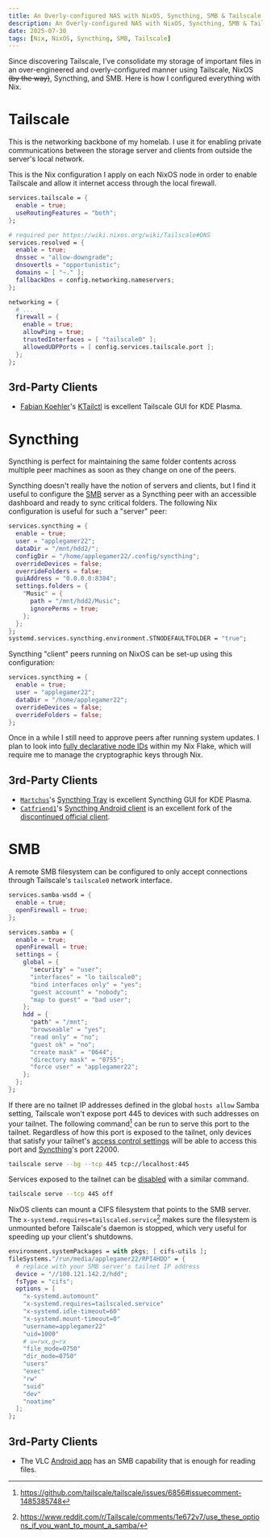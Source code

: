 ```yaml
---
title: An Overly-configured NAS with NixOS, Syncthing, SMB & Tailscale
description: An Overly-configured NAS with NixOS, Syncthing, SMB & Tailscale
date: 2025-07-30
tags: [Nix, NixOS, Syncthing, SMB, Tailscale]
---
```

Since discovering Tailscale, I've consolidate my storage of important files in an over-engineered and overly-configured manner using Tailscale, NixOS ~~(by the way)~~, Syncthing, and SMB. Here is how I configured everything with Nix.

# Tailscale
This is the networking backbone of my homelab. I use it for enabling private communications between the storage server and clients from outside the server's local network.

This is the Nix configuration I apply on each NixOS node in order to enable Tailscale and allow it internet access through the local firewall.

```nix
services.tailscale = {
  enable = true;
  useRoutingFeatures = "both";
};

# required per https://wiki.nixos.org/wiki/Tailscale#DNS
services.resolved = {
  enable = true;
  dnssec = "allow-downgrade";
  dnsovertls = "opportunistic";
  domains = [ "~." ];
  fallbackDns = config.networking.nameservers;
};

networking = {
  # ...
  firewall = {
    enable = true;
    allowPing = true;
    trustedInterfaces = [ "tailscale0" ];
    allowedUDPPorts = [ config.services.tailscale.port ];
  };
};
```

## 3rd-Party Clients
* [Fabian Koehler](https://fkoehler.org/)'s [KTailctl](https://github.com/f-koehler/KTailctl) is excellent Tailscale GUI for KDE Plasma.

# Syncthing
Syncthing is perfect for maintaining the same folder contents across multiple peer machines as soon as they change on one of the peers.

Syncthing doesn't really have the notion of servers and clients, but I find it useful to configure the [SMB](#smb) server as a Syncthing peer with an accessible dashboard and ready to sync critical folders. The following Nix configuration is useful for such a "server" peer:

```nix
services.syncthing = {
  enable = true;
  user = "applegamer22";
  dataDir = "/mnt/hdd2/";
  configDir = "/home/applegamer22/.config/syncthing";
  overrideDevices = false;
  overrideFolders = false;
  guiAddress = "0.0.0.0:8384";
  settings.folders = {
    "Music" = {
      path = "/mnt/hdd2/Music";
      ignorePerms = true;
    };
  };
};
systemd.services.syncthing.environment.STNODEFAULTFOLDER = "true";
```

Syncthing "client" peers running on NixOS can be set-up using this configuration:

```nix
services.syncthing = {
  enable = true;
  user = "applegamer22";
  dataDir = "/home/applegamer22";
  overrideDevices = false;
  overrideFolders = false;
};
```

Once in a while I still need to approve peers after running system updates. I plan to look into [fully declarative node IDs](https://wiki.nixos.org/wiki/Syncthing#Declarative_node_IDs) within my Nix Flake, which will require me to manage the cryptographic keys through Nix.

## 3rd-Party Clients
* [`Martchus`](https://github.com/Martchus)'s [Syncthing Tray](https://martchus.github.io/syncthingtray/) is excellent Syncthing GUI for KDE Plasma.
* [`Catfriend1`](https://github.com/Catfriend1)'s [Syncthing Android client](https://f-droid.org/en/packages/com.github.catfriend1.syncthingandroid/) is an excellent fork of the [discontinued official client](https://github.com/syncthing/syncthing-android).

# SMB
A remote SMB filesystem can be configured to only accept connections through Tailscale's `tailscale0` network interface.

```nix
services.samba-wsdd = {
  enable = true;
  openFirewall = true;
};

services.samba = {
  enable = true;
  openFirewall = true;
  settings = {
    global = {
      "security" = "user";
      "interfaces" = "lo tailscale0";
      "bind interfaces only" = "yes";
      "guest account" = "nobody";
      "map to guest" = "bad user";
    };
    hdd = {
      "path" = "/mnt";
      "browseable" = "yes";
      "read only" = "no";
      "guest ok" = "no";
      "create mask" = "0644";
      "directory mask" = "0755";
      "force user" = "applegamer22";
    };
  };
};
```

If there are no tailnet IP addresses defined in the global `hosts allow` Samba setting, Tailscale won't expose port 445 to devices with such addresses on your tailnet. The following command[^1] can be run to serve this port to the tailnet. Regardless of how this port is exposed to the tailnet, only devices that satisfy your tailnet's [access control settings](https://tailscale.com/kb/1324/grants) will be able to access this port and [Syncthing](#syncthing)'s port 22000.

```sh
tailscale serve --bg --tcp 445 tcp://localhost:445
```

Services exposed to the tailnet can be [disabled](https://tailscale.com/kb/1242/tailscale-serve) with a similar command.

```sh
tailscale serve --tcp 445 off
```

NixOS clients can mount a CIFS filesystem that points to the SMB server. The `x-systemd.requires=tailscaled.service`[^2] makes sure the filesystem is unmounted before Tailscale's daemon is stopped, which very useful for speeding up your client's shutdowns.

```nix
environment.systemPackages = with pkgs; [ cifs-utils ];
fileSystems."/run/media/applegamer22/RPI4HDD" = {
  # replace with your SMB server's tailnet IP address
  device = "//100.121.142.2/hdd";
  fsType = "cifs";
  options = [
    "x-systemd.automount"
    "x-systemd.requires=tailscaled.service"
    "x-systemd.idle-timeout=60"
    "x-systemd.mount-timeout=0"
    "username=applegamer22"
    "uid=1000"
    # u=rwx,g=rx
    "file_mode=0750"
    "dir_mode=0750"
    "users"
    "exec"
    "rw"
    "suid"
    "dev"
    "noatime"
  ];
};
```

## 3rd-Party Clients
* The VLC [Android app](https://www.videolan.org/vlc/download-android.html) has an SMB capability that is enough for reading files.

[^1]: <https://github.com/tailscale/tailscale/issues/6856#issuecomment-1485385748>
[^2]: <https://www.reddit.com/r/Tailscale/comments/1e672v7/use_these_options_if_you_want_to_mount_a_samba/>